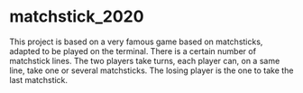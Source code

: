 # matchstick_2020
This project is based on a very famous game based on matchsticks, adapted to be played on the terminal. 
There is a certain number of matchstick lines. The two players take turns, each player can, on a same line, take one or several matchsticks. 
The losing player is the one to take the last matchstick.
